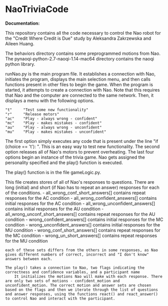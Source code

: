 # NaoTriviaCode


**Documentation:**

This repository contains all the code necessary to control the Nao robot for the "Credit Where Credit is Due" study by Aleksandra Zakrzewska and Aileen Huang.

The behaviors directory contains some preprogrammed motions from Nao.
The pynaoqi-python-2.7-naoqi-1.14-mac64 directory contains the naoqi python library. 

runNao.py is the main program file. It establishes a connection with Nao, initiates the program, displays the main selection menu, and then calls functions present in other files to begin the game. When the program is started, it attempts to create a connection with Nao. Note that this requires that Nao and the computer are connected to the same network. Then, it displays a menu with the following options. 

	"t"		"Test some new functionality"
	"r"		"Release motors"
	"ac" 	"Play - always wrong - confident"
	"mc"	"Play - makes mistakes - confident"
	"au"	"Play - always wrong - unconfident"
	"mu"	"Play - makes mistakes - unconfident"

The first option simply executes any code that is present under the line "if (choice == 't'): ". This is an easy way to test new functionality.
The second option releases all of Nao's motors to prevent overheating. 
The last four options begin an instance of the trivia game. Nao gets assigned the personality specified and the play() function is executed. 

The play() function is in the file gameLogic.py.

This file creates stores of all of Nao's responses to questions. There are long (initial) and short (if Nao has to repeat an answer) responses for each of the conditions. 
	- all_wrong_conf_short_answers[] contains repeat responses for the AC condition
	- all_wrong_confident_answers[] contains initial responses for the AC condition
	- all_wrong_unconfident_answers[] contains initial responses for the AU condition
	- all_wrong_unconf_short_answers[] contains repeat responses for the AU condition
	- wrong_confident_answers[] contains initial responses for the MC condition
	- wrong_unconfident_answers[] contains initial responses for the MU condition
	- wrong_conf_short_answers[] contains repeat responses for the MC condition
	- wrong_un_short_answers[] contains repeat responses for the MU condition

	each of these sets differs from the others in some responses, as Nao gives different numbers of correct, incorrect and "I don't know" answers between each.

	The play() takes a connection to Nao, two flags indicating the correctness and confidence variables, and a participant name
		It initializes the motions Nao will make with each response. There are only two sets of motions - confident_motion and unconfident_motion. The correct motion and answer sets are chosen based on the flags and then we iterate through the list of questions and answer responses, using the functions react() and react_answer() to control Nao and interact with the participant.


	